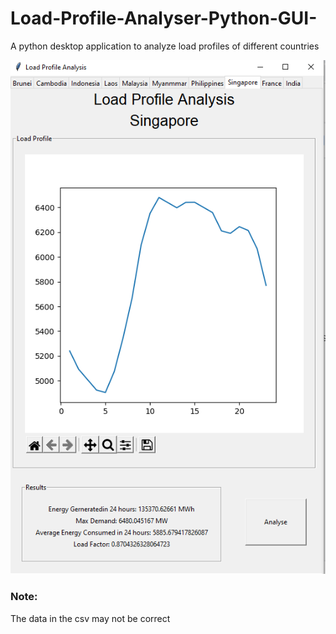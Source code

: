 # Load-Profile-Analyser-Python-GUI-
A python desktop application to analyze load profiles of different countries 


![Screenshot](screenshot.PNG)


### Note:
The data in the csv may not be correct
